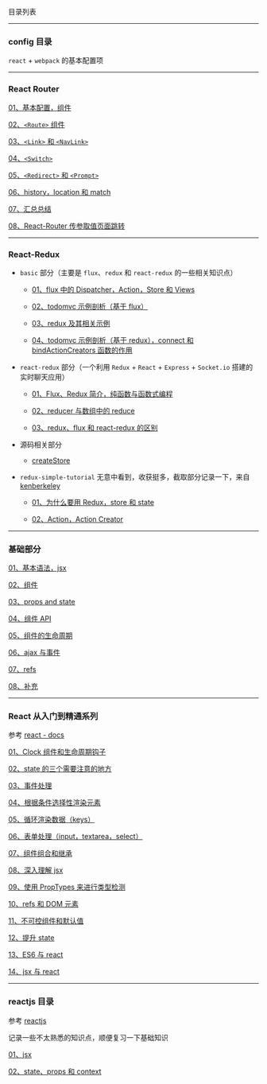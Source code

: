 目录列表

----

### config 目录

`react` + `webpack` 的基本配置项

----


### React Router

[01、基本配置，组件](https://github.com/heptaluan/blog/blob/master/react/react-router/note/01.md)

[02、`<Route>` 组件](https://github.com/heptaluan/blog/blob/master/react/react-router/note/02.md)
  
[03、`<Link>` 和 `<NavLink>`](https://github.com/heptaluan/blog/blob/master/react/react-router/note/03.md)

[04、`<Switch>`](https://github.com/heptaluan/blog/blob/master/react/react-router/note/04.md)

[05、`<Redirect>` 和 `<Prompt>`](https://github.com/heptaluan/blog/blob/master/react/react-router/note/05.md)

[06、history，location 和 match](https://github.com/heptaluan/blog/blob/master/react/react-router/note/06.md)

[07、汇总总结](https://github.com/heptaluan/blog/blob/master/react/react-router/note/07.md)

[08、React-Router 传参取值页面跳转](https://github.com/heptaluan/blog/blob/master/react/react-router/note/08.md)


----


### React-Redux

* `basic` 部分（主要是 `flux`、`redux` 和 `react-redux` 的一些相关知识点）

  * [01、flux 中的 Dispatcher，Action，Store 和 Views](https://github.com/heptaluan/blog/blob/master/react/react-redux/basic/note/01.md)

  * [02、todomvc 示例剖析（基于 flux）](https://github.com/heptaluan/blog/blob/master/react/react-redux/basic/note/02.md)

  * [03、redux 及其相关示例](https://github.com/heptaluan/blog/blob/master/react/react-redux/basic/note/03.md)

  * [04、todomvc 示例剖析（基于 redux），connect 和 bindActionCreators 函数的作用](https://github.com/heptaluan/blog/blob/master/react/react-redux/basic/note/04.md)


* `react-redux` 部分（一个利用 `Redux` + `React` + `Express` + `Socket.io` 搭建的实时聊天应用）

  * [01、Flux、Redux 简介，纯函数与函数式编程](https://github.com/heptaluan/blog/blob/master/react/react-redux/react-redux/实时聊天应用/note/01.md)

  * [02、reducer 与数组中的 reduce](https://github.com/heptaluan/blog/blob/master/react/react-redux/react-redux/实时聊天应用/note/02.md)
    
  * [03、redux、flux 和 react-redux 的区别](https://github.com/heptaluan/blog/blob/master/react/react-redux/react-redux/实时聊天应用/note/03.md)


* 源码相关部分

  * [createStore](https://github.com/heptaluan/blog/blob/master/react/react-redux/source/01.md)


* `redux-simple-tutorial` 无意中看到，收获挺多，截取部分记录一下，来自[kenberkeley](https://github.com/kenberkeley)

  * [01、为什么要用 Redux，store 和 state](https://github.com/heptaluan/blog/blob/master/react/react-redux/redux-simple-tutorial/note/01.md)

  * [02、Action，Action Creator](https://github.com/heptaluan/blog/blob/master/react/react-redux/redux-simple-tutorial/note/02.md)

----



### 基础部分

[01、基本语法，jsx](https://github.com/heptaluan/blog/blob/master/react/note/react基础/note/01.md)

[02、组件](https://github.com/heptaluan/blog/blob/master/react/note/react基础/note/02.md)

[03、props and state](https://github.com/heptaluan/blog/blob/master/react/note/react基础/note/03.md)

[04、组件 API](https://github.com/heptaluan/blog/blob/master/react/note/react基础/note/04.md)

[05、组件的生命周期](https://github.com/heptaluan/blog/blob/master/react/note/react基础/note/05.md)

[06、ajax 与事件](https://github.com/heptaluan/blog/blob/master/react/note/react基础/note/06.md)

[07、refs](https://github.com/heptaluan/blog/blob/master/react/note/react基础/note/07.md)

[08、补充](https://github.com/heptaluan/blog/blob/master/react/note/react基础/note/08.md)


----




### React 从入门到精通系列

参考 [react - docs](https://facebook.github.io/react/docs/hello-world.html)

[01、Clock 组件和生命周期钩子](https://github.com/heptaluan/blog/blob/master/react/note/入门到精通/note/01.md)

[02、state 的三个需要注意的地方](https://github.com/heptaluan/blog/blob/master/react/note/入门到精通/note/02.md)

[03、事件处理](https://github.com/heptaluan/blog/blob/master/react/note/入门到精通/note/03.md)

[04、根据条件选择性渲染元素](https://github.com/heptaluan/blog/blob/master/react/note/入门到精通/note/04.md)

[05、循环渲染数据（keys）](https://github.com/heptaluan/blog/blob/master/react/note/入门到精通/note/05.md)

[06、表单处理（input，textarea，select）](https://github.com/heptaluan/blog/blob/master/react/note/入门到精通/note/06.md)

[07、组件组合和继承](https://github.com/heptaluan/blog/blob/master/react/note/入门到精通/note/07.md)

[08、深入理解 jsx](https://github.com/heptaluan/blog/blob/master/react/note/入门到精通/note/08.md)

[09、使用 PropTypes 来进行类型检测](https://github.com/heptaluan/blog/blob/master/react/note/入门到精通/note/09.md)

[10、refs 和 DOM 元素](https://github.com/heptaluan/blog/blob/master/react/note/入门到精通/note/10.md)

[11、不可控组件和默认值](https://github.com/heptaluan/blog/blob/master/react/note/入门到精通/note/11.md)

[12、提升 state](https://github.com/heptaluan/blog/blob/master/react/note/入门到精通/note/12.md)

[13、ES6 与 react](https://github.com/heptaluan/blog/blob/master/react/note/入门到精通/note/13.md)

[14、jsx 与 react](https://github.com/heptaluan/blog/blob/master/react/note/入门到精通/note/14.md)


----


### reactjs 目录

参考 [reactjs](https://ke.qq.com/course/215047)

记录一些不太熟悉的知识点，顺便复习一下基础知识

[01、jsx](https://github.com/heptaluan/blog/blob/master/react/note/reactjs/note/01.md)

[02、state、props 和 context](https://github.com/heptaluan/blog/blob/master/react/note/reactjs/note/02.md)











